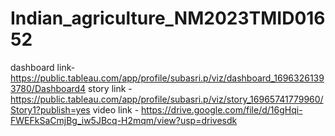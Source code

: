 # Indian_agriculture_NM2023TMID01652

dashboard link- https://public.tableau.com/app/profile/subasri.p/viz/dashboard_16963261393780/Dashboard4
story link    - https://public.tableau.com/app/profile/subasri.p/viz/story_16965741779960/Story1?publish=yes
video link    - https://drive.google.com/file/d/16gHqi-FWEFkSaCmjBg_iw5JBcq-H2mqm/view?usp=drivesdk
